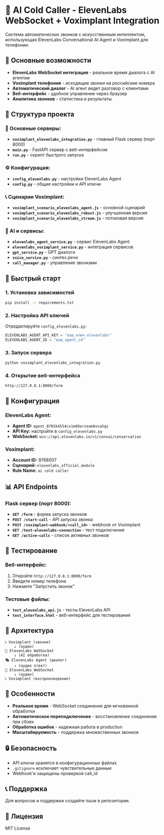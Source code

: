 # 🤖 AI Cold Caller - ElevenLabs WebSocket + Voximplant Integration

Система автоматических звонков с искусственным интеллектом, использующая ElevenLabs Conversational AI Agent и Voximplant для телефонии.

## 🚀 Основные возможности

- **ElevenLabs WebSocket интеграция** - реальное время диалога с AI агентом
- **Voximplant телефония** - исходящие звонки на российские номера
- **Автоматический диалог** - AI агент ведет разговор с клиентами
- **Веб-интерфейс** - удобное управление через браузер
- **Аналитика звонков** - статистика и результаты

## 📁 Структура проекта

### 🔧 Основные серверы:
- **`voximplant_elevenlabs_integration.py`** - главный Flask сервер (порт 8000)
- **`main.py`** - FastAPI сервер с веб-интерфейсом
- **`run.py`** - скрипт быстрого запуска

### ⚙️ Конфигурация:
- **`config_elevenlabs.py`** - настройки ElevenLabs Agent
- **`config.py`** - общие настройки и API ключи

### 📞 Сценарии Voximplant:
- **`voximplant_scenario_elevenlabs_agent.js`** - основной сценарий
- **`voximplant_scenario_elevenlabs_robust.js`** - улучшенная версия
- **`voximplant_scenario_elevenlabs_stream.js`** - потоковая версия

### 🧠 AI и сервисы:
- **`elevenlabs_agent_service.py`** - сервис ElevenLabs Agent
- **`elevenlabs_voximplant_service.py`** - интеграция сервисов
- **`gpt_service.py`** - GPT диалоги
- **`voice_service.py`** - синтез речи
- **`call_manager.py`** - управление звонками

## 🚀 Быстрый старт

### 1. Установка зависимостей
```bash
pip install -r requirements.txt
```

### 2. Настройка API ключей
Отредактируйте `config_elevenlabs.py`:
```python
ELEVENLABS_AGENT_API_KEY = "ваш_ключ_elevenlabs"
ELEVENLABS_AGENT_ID = "ваш_agent_id"
```

### 3. Запуск сервера
```bash
python voximplant_elevenlabs_integration.py
```

### 4. Открытие веб-интерфейса
```
http://127.0.0.1:8000/form
```

## 🔧 Конфигурация

### ElevenLabs Agent:
- **Agent ID:** `agent_8701k4554cs1e69arzeae6vva5qz`
- **API Key:** настройте в `config_elevenlabs.py`
- **WebSocket:** `wss://api.elevenlabs.io/v1/convai/conversation`

### Voximplant:
- **Account ID:** 9768007
- **Сценарий:** `elevenlabs_official_module`
- **Rule Name:** `ai cold caller`

## 📊 API Endpoints

### Flask сервер (порт 8000):
- **`GET /form`** - форма запуска звонков
- **`POST /start-call`** - API запуска звонка
- **`POST /voximplant-webhook/<call_id>`** - webhook от Voximplant
- **`GET /test-elevenlabs-connection`** - тест подключения
- **`GET /active-calls`** - список активных звонков

## 🧪 Тестирование

### Веб-интерфейс:
1. Откройте `http://127.0.0.1:8000/form`
2. Введите номер телефона
3. Нажмите "Запустить звонок"

### Тестовые файлы:
- **`test_elevenlabs_api.js`** - тесты ElevenLabs API
- **`test_interface.html`** - веб-интерфейс для тестирования

## 🔄 Архитектура

```
📞 Voximplant (звонки)
    ↓ (аудио)
🔌 ElevenLabs WebSocket
    ↓ (AI обработка)
🎭 ElevenLabs Agent (диалог)
    ↓ (аудио ответ)
🔌 ElevenLabs WebSocket  
    ↓ (аудио)
📞 Voximplant (воспроизведение)
```

## 📝 Особенности

- **Реальное время** - WebSocket соединение для мгновенной обработки
- **Автоматическое переподключение** - восстановление соединения при сбоях
- **Обработка ошибок** - надежная работа в production
- **Масштабируемость** - поддержка множественных звонков

## 🔒 Безопасность

- API ключи хранятся в конфигурационных файлах
- `.gitignore` исключает чувствительные данные
- Webhook'и защищены проверкой call_id

## 📞 Поддержка

Для вопросов и поддержки создайте issue в репозитории.

## 📄 Лицензия

MIT License